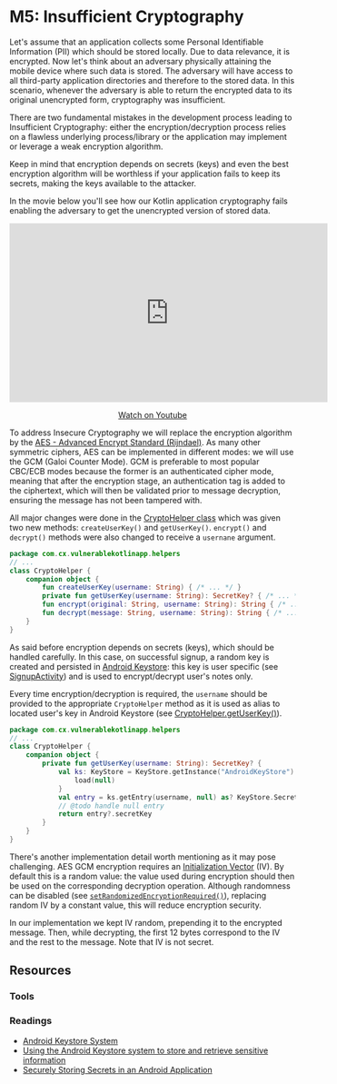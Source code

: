 M5: Insufficient Cryptography
=============================

Let's assume that an application collects some Personal Identifiable Information
(PII) which should be stored locally. Due to data relevance, it is encrypted.
Now let's think about an adversary physically attaining the mobile device where
such data is stored. The adversary will have access to all third-party
application directories and therefore to the stored data. In this scenario,
whenever the adversary is able to return the encrypted data to its original
unencrypted form, cryptography was insufficient.

There are two fundamental mistakes in the development process leading to
Insufficient Cryptography: either the encryption/decryption process relies on a
flawless underlying process/library or the application may implement or leverage
a weak encryption algorithm.

Keep in mind that encryption depends on secrets (keys) and even the best
encryption algorithm will be worthless if your application fails to keep its
secrets, making the keys available to the attacker.

In the movie below you'll see how our Kotlin application cryptography fails
enabling the adversary to get the unencrypted version of stored data.

<center>
    <iframe width="560" height="315" src="https://www.youtube.com/embed/yPB6nun8sxs" frameborder="0" allow="accelerometer; autoplay; encrypted-media; gyroscope; picture-in-picture" allowfullscreen></iframe>
    <p><a href="https://www.youtube.com/watch?v=yPB6nun8sxs">Watch on Youtube</a></p>
</center>

To address Insecure Cryptography we will replace the encryption algorithm by the
[AES - Advanced Encrypt Standard (Rijndael)][1]. As many other symmetric
ciphers, AES can be implemented in different modes: we will use the GCM (Galoi
Counter Mode). GCM is preferable to most popular CBC/ECB modes because the
former is an authenticated cipher mode, meaning that after the encryption stage,
an authentication tag is added to the ciphertext, which will then be validated
prior to message decryption, ensuring the message has not been tampered with.

All major changes were done in the [CryptoHelper class][7] which was given two
new methods: `createUserKey()` and `getUserKey()`. `encrypt()` and `decrypt()`
methods were also changed to receive a `usernane` argument.

```kotlin
package com.cx.vulnerablekotlinapp.helpers
// ...
class CryptoHelper {
    companion object {
        fun createUserKey(username: String) { /* ... */ }
        private fun getUserKey(username: String): SecretKey? { /* ... */ }
        fun encrypt(original: String, username: String): String { /* ... */ }
        fun decrypt(message: String, username: String): String { /* ... */ }
    }
}
```

As said before encryption depends on secrets (keys), which should be handled
carefully. In this case, on successful signup, a random key is created and 
persisted in [Android Keystore][2]: this key is user specific (see
[SignupActivity][6]) and is used to encrypt/decrypt user's notes only.

Every time encryption/decryption is required, the `username` should be provided
to the appropriate `CryptoHelper` method as it is used as alias to located
user's key in Android Keystore (see [CryptoHelper.getUserKey()][7]).

```kotlin
package com.cx.vulnerablekotlinapp.helpers
// ...
class CryptoHelper {
    companion object {
        private fun getUserKey(username: String): SecretKey? {
            val ks: KeyStore = KeyStore.getInstance("AndroidKeyStore").apply {
                load(null)
            }
            val entry = ks.getEntry(username, null) as? KeyStore.SecretKeyEntry
            // @todo handle null entry
            return entry?.secretKey
        }
    }
}
```

There's another implementation detail worth mentioning as it may pose
challenging. AES GCM encryption requires an [Initialization Vector][8] (IV). By
default this is a random value: the value used during encryption should then be
used on the corresponding decryption operation. Although randomness can be
disabled (see [`setRandomizedEncryptionRequired()`][9]), replacing random IV by
a constant value, this will reduce encryption security.

In our implementation we kept IV random, prepending it to the encrypted message.
Then, while decrypting, the first 12 bytes correspond to the IV and the rest to
the message. Note that IV is not secret.

## Resources

### Tools

### Readings

* [Android Keystore System][2]
* [Using the Android Keystore system to store and retrieve sensitive information][3]
* [Securely Storing Secrets in an Android Application][4]

[1]: https://en.wikipedia.org/wiki/Advanced_Encryption_Standard
[2]: https://developer.android.com/training/articles/keystore
[3]: https://medium.com/@josiassena/using-the-android-keystore-system-to-store-sensitive-information-3a56175a454b
[4]: https://medium.com/@ericfu/securely-storing-secrets-in-an-android-application-501f030ae5a3
[5]: http://vps372134.ovh.net:3000/paulo/kotlin-goat/src/feature/m5-insufficient-cryptography/packages/clients/android/app/src/main/java/com/cx/vulnerablekotlinapp/helpers/CryptoHelper.kt
[6]: http://vps372134.ovh.net:3000/paulo/kotlin-goat/src/feature/m5-insufficient-cryptography/packages/clients/android/app/src/main/java/com/cx/vulnerablekotlinapp/SignupActivity.kt#L63
[7]: http://vps372134.ovh.net:3000/paulo/kotlin-goat/src/feature/m5-insufficient-cryptography/packages/clients/android/app/src/main/java/com/cx/vulnerablekotlinapp/helpers/CryptoHelper.kt#L35
[8]: https://en.wikipedia.org/wiki/Initialization_vector
[9]: https://developer.android.com/reference/android/security/keystore/KeyGenParameterSpec.Builder.html#setRandomizedEncryptionRequired(boolean)
